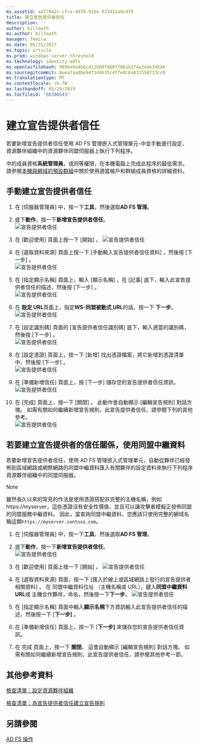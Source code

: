 ```yaml
---
ms.assetid: a4f7842c-cfca-4d78-916e-023d12a9cdf0
title: 建立宣告提供者信任
description: ''
author: billmath
ms.author: billmath
manager: femila
ms.date: 05/31/2017
ms.topic: article
ms.prod: windows-server-threshold
ms.technology: identity-adfs
ms.openlocfilehash: 909be9e4bbcd12b00fd60ff061b1f4e2ede34546
ms.sourcegitcommit: 8eea7aadbe94f5d4635c4ffedc6a831558733cc0
ms.translationtype: MT
ms.contentlocale: zh-TW
ms.lasthandoff: 05/29/2019
ms.locfileid: "66308543"
---
```

# <a name="create-a-claims-provider-trust"></a>建立宣告提供者信任

若要新增宣告提供者信任使用 AD FS 管理嵌入式管理單元\-中並手動進行設定、 資源夥伴組織中的資源夥伴同盟伺服器上執行下列程序。  
  
中的成員資格**系統管理員**，或同等權限，在本機電腦上完成此程序的最低需求。  請參閱[本機與網域的預設群組](https://go.microsoft.com/fwlink/?LinkId=83477)中關於使用適當帳戶和群組成員資格的詳細資料。   
  
## <a name="to-create-a-claims-provider-trust-manually"></a>手動建立宣告提供者信任  
  
1.  在 [伺服器管理員] 中，按一下**工具**，然後選取**AD FS 管理**。  
  
2.  底下**動作**，按一下**新增宣告提供者信任**。  
![宣告提供者信任](media/Create-a-Claims-Provider-Trust/addclaim1.PNG)   
  
3.  在 [歡迎使用]  頁面上按一下 [開始]  。 
![宣告提供者信任](media/Create-a-Claims-Provider-Trust/addclaim2.PNG)    
  
4.  在 [選取資料來源]  頁面上按一下 [手動輸入宣告提供者信任資料]  ，然後按 [下一步]  。  
![宣告提供者信任](media/Create-a-Claims-Provider-Trust/addclaim3.PNG)     

5.  在 [指定顯示名稱]  頁面上，輸入 [顯示名稱]  ，在 [記事]  底下，輸入此宣告提供者信任的描述，然後按 [下一步]  。  
![宣告提供者信任](media/Create-a-Claims-Provider-Trust/addclaim4.PNG)     

6.  在 **設定 URL**頁面上，指定**WS-同盟被動式 URL**的話，按一下 **下一步**。
![宣告提供者信任](media/Create-a-Claims-Provider-Trust/addclaim5.PNG)     

8. 在 [設定識別碼]  頁面的 [宣告提供者信任識別碼]  底下，輸入適當的識別碼，然後按 [下一步]  。  
![宣告提供者信任](media/Create-a-Claims-Provider-Trust/addclaim6.PNG)    

9. 在 [設定憑證]  頁面上，按一下 [新增]  找出憑證檔案，將它新增到憑證清單中，然後按 [下一步]  。  
![宣告提供者信任](media/Create-a-Claims-Provider-Trust/addclaim7.PNG)    

10. 在 [準備新增信任]  頁面上，按 [下一步]  儲存您的宣告提供者信任資訊。  
![宣告提供者信任](media/Create-a-Claims-Provider-Trust/addclaim8.PNG)    

11. 在 [完成]  頁面上，按一下 [關閉]  。 此動作會自動顯示 [編輯宣告規則]  對話方塊。 如需有關如何繼續新增宣告規則，此宣告提供者信任，請參閱下列的其他參考。  
![宣告提供者信任](media/Create-a-Claims-Provider-Trust/addclaim9.PNG)

## <a name="to-create-a-claims-provider-trust-using-federation-metadata"></a>若要建立宣告提供者的信任關係，使用同盟中繼資料
若要新增宣告提供者信任，使用 AD FS 管理嵌入式管理單元，自動從夥伴已經發佈到區域網路或網際網路的同盟中繼資料匯入有關夥伴的設定資料來執行下列程序資源夥伴組織中的同盟伺服器。

>[!NOTE]
>雖然長久以來的常見的作法是使用憑證搭配非完整的主機名稱，例如 https:\//myserver，這些憑證沒有安全性價值，並且可以讓攻擊者模擬正發佈同盟的同盟服務中繼資料。 因此，當查詢同盟中繼資料，您應該只使用完整的網域名稱這類`https://myserver.contoso.com`。

1.  在 [伺服器管理員] 中，按一下**工具**，然後選取**AD FS 管理**。  
  
2.  底下**動作**，按一下**新增宣告提供者信任**。  
![宣告提供者信任](media/Create-a-Claims-Provider-Trust/addclaim1.PNG)   
  
3.  在 [歡迎使用]  頁面上按一下 [開始]  。 
![宣告提供者信任](media/Create-a-Claims-Provider-Trust/addclaim2.PNG)    
  
4.  在 [選取資料來源]  頁面，按一下 [匯入於線上或區域網路上發行的宣告提供者相關資料]  。 在 同盟中繼資料位址 （主機名稱或 URL），鍵入**同盟中繼資料 URL**或 主機合作夥伴，命名，然後按一下**下一步**。
![宣告提供者信任](media/Create-a-Claims-Provider-Trust/addclaim10.PNG)    

5.  在 [指定顯示名稱] 頁面中輸入**顯示名稱**下方資訊輸入此宣告提供者信任的描述，然後按一下 [**下一步]** 。

6.  在 [準備新增信任] 頁面上，按一下 [**下一步]** 來儲存您的宣告提供者信任資訊。

7.  在 完成 頁面上，按一下 **關閉**。 這會自動顯示 [編輯宣告規則] 對話方塊。 如需有關如何繼續新增宣告規則，此宣告提供者信任，請參閱其他參考一節。



    
## <a name="additional-references"></a>其他參考資料  
[檢查清單：設定資源夥伴組織](../../ad-fs/deployment/Checklist--Configuring-the-Resource-Partner-Organization.md)  
  
[檢查清單：為宣告提供者信任建立宣告規則](../../ad-fs/deployment/Checklist--Creating-Claim-Rules-for-a-Claims-Provider-Trust.md)  
  
## <a name="see-also"></a>另請參閱  
[AD FS 操作](../../ad-fs/AD-FS-2016-Operations.md) 
  
